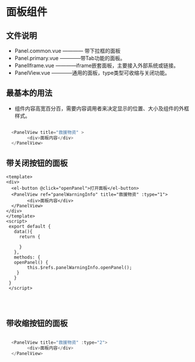 
# 面板组件

## 文件说明

* Panel.common.vue ———— 带下拉框的面板
* Panel.primary.vue ————带Tab功能的面板。
* PanelIframe.vue ————iframe嵌套面板，主要接入外部系统或链接。
* PanelView.vue ————通用的面板，type类型可收缩与关闭功能。

## 最基本的用法

* 组件内容高宽百分百，需要内容调用者来决定显示的位置、大小及组件的外框样式。

```js
 
  <PanelView title="救援物资" >
        <div>面板内容</div>
  </PanelView> 

```

## 带关闭按钮的面板

```vue
<template>
<div>
  <el-button @click="openPanel">打开面板</el-button>
  <PanelView ref="panelWarningInfo" title="救援物资" :type="1">
        <div>面板内容</div>
  </PanelView> 
</div>
</template>
<script>
 export default {
   data(){
     return {

     }
   },
   methods: {
   openPanel() {
        this.$refs.panelWarningInfo.openPanel();
    }
   }
 }
 </script>




```

## 带收缩按钮的面板

```js
 
  <PanelView title="救援物资" :type="2">
        <div>面板内容</div>
  </PanelView> 

```



